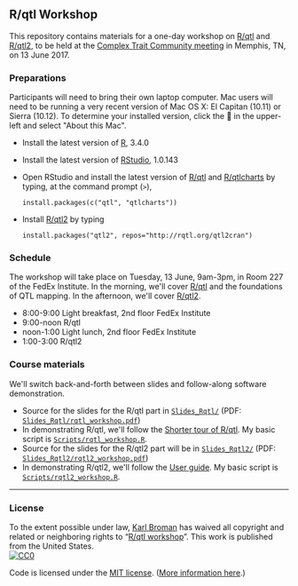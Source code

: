 ## R/qtl Workshop

This repository contains materials for a one-day workshop on
[R/qtl](http://rqtl.org) and [R/qtl2](http://kbroman.org/qtl2), to be
held at the
[Complex Trait Community meeting](http://complextrait.org/ctc2017/) in
Memphis, TN, on 13 June 2017.


### Preparations

Participants will need to bring their own laptop computer. Mac users
will need to be running a very recent version of Mac OS X: El Capitan
(10.11) or Sierra (10.12). To determine your installed version, click
the  in the upper-left and select "About this Mac".

- Install the latest version of [R](https://cran.r-project.org), 3.4.0

- Install the latest version of
  [RStudio](https://www.rstudio.com/products/rstudio/download/),
  1.0.143

- Open RStudio and install the latest version of
  [R/qtl](http://rqtl.org) and
  [R/qtlcharts](http://kbroman.org/qtlcharts) by typing, at the
  command prompt (`>`),

  ```{r}
  install.packages(c("qtl", "qtlcharts"))
  ```

- Install [R/qtl2](http://kbroman.org/qtl2) by typing

  ```{r}
  install.packages("qtl2", repos="http://rqtl.org/qtl2cran")
  ```

### Schedule

The workshop will take place on Tuesday, 13 June, 9am-3pm, in Room 227
of the FedEx Institute. In the morning, we'll cover
[R/qtl](http://rqtl.org) and the foundations of QTL mapping. In the
afternoon, we'll cover [R/qtl2](http://kbroman.org/qtl2).

- 8:00-9:00  Light breakfast, 2nd floor FedEx Institute
- 9:00-noon  R/qtl
- noon-1:00  Light lunch, 2nd floor FedEx Institute
- 1:00-3:00  R/qtl2

### Course materials

We'll switch back-and-forth between slides and follow-along software
demonstration.

- Source for the slides for the R/qtl part in [`Slides_Rqtl/`](Slides_Rqtl/)
  (PDF: [`Slides_Rqtl/rqtl_workshop.pdf`](Slides_Rqtl/rqtl_workshop.pdf))
- In demonstrating R/qtl, we'll follow the
  [Shorter tour of R/qtl](http://rqtl.org/tutorials/rqtltour2.pdf).
  My basic script is [`Scripts/rqtl_workshop.R`](Scripts/rqtl_workshop.R).
- Source for the slides for the R/qtl2 part will be in [`Slides_Rqtl2/`](Slides_Rqtl2/)
  (PDF: [`Slides_Rqtl2/rqtl2_workshop.pdf`](Slides_Rqtl2/rqtl2_workshop.pdf))
- In demonstrating R/qtl2, we'll follow the
  [User guide](http://kbroman.org/qtl2/assets/vignettes/user_guide.html).
  My basic script is [`Scripts/rqtl2_workshop.R`](Scripts/rqtl2_workshop.R).

---

### License

To the extent possible under law,
[Karl Broman](http://github.com/kbroman) has waived all copyright and
related or neighboring rights to
&ldquo;[R/qtl workshop](https://github.com/kbroman/RqtlWorkshop)&rdquo;.
This work is published from the United States.
<br/>
[![CC0](http://i.creativecommons.org/p/zero/1.0/88x31.png)](http://creativecommons.org/publicdomain/zero/1.0/)

Code is licensed under the
[MIT license](https://cran.r-project.org/web/licenses/MIT).
([More information here](https://en.wikipedia.org/wiki/MIT_License).)
